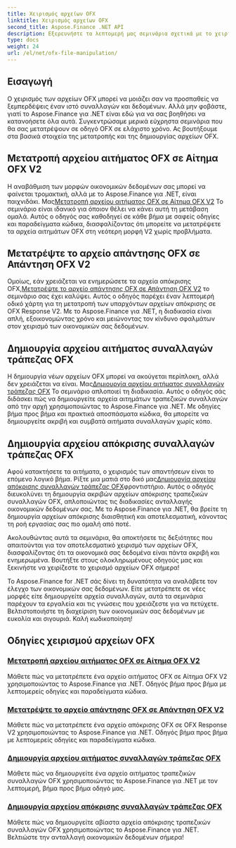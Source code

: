 ```yaml
---
title: Χειρισμός αρχείων OFX
linktitle: Χειρισμός αρχείων OFX
second_title: Aspose.Finance .NET API
description: Εξερευνήστε τα λεπτομερή μας σεμινάρια σχετικά με το χειρισμό αρχείων OFX χρησιμοποιώντας το Aspose.Finance για .NET. Μάθετε να μετατρέπετε και να δημιουργείτε αρχεία OFX με οδηγούς βήμα προς βήμα.
type: docs
weight: 24
url: /el/net/ofx-file-manipulation/
---
```

## Εισαγωγή
Ο χειρισμός των αρχείων OFX μπορεί να μοιάζει σαν να προσπαθείς να ξεμπερδέψεις έναν ιστό συναλλαγών και δεδομένων. Αλλά μην φοβάστε, γιατί το Aspose.Finance για .NET είναι εδώ για να σας βοηθήσει να κατανοήσετε όλα αυτά. Συγκεντρώσαμε μερικά εύχρηστα σεμινάρια που θα σας μετατρέψουν σε οδηγό OFX σε ελάχιστο χρόνο. Ας βουτήξουμε στα βασικά στοιχεία της μετατροπής και της δημιουργίας αρχείων OFX.

## Μετατροπή αρχείου αιτήματος OFX σε Αίτημα OFX V2

 Η αναβάθμιση των μορφών οικονομικών δεδομένων σας μπορεί να φαίνεται τρομακτική, αλλά με το Aspose.Finance για .NET, είναι παιχνιδάκι. Μας[Μετατροπή αρχείου αιτήματος OFX σε Αίτημα OFX V2](./convert-ofx-request-file-to-ofx-request-v2/) Το σεμινάριο είναι ιδανικό για όποιον θέλει να κάνει αυτή τη μετάβαση ομαλά. Αυτός ο οδηγός σας καθοδηγεί σε κάθε βήμα με σαφείς οδηγίες και παραδείγματα κώδικα, διασφαλίζοντας ότι μπορείτε να μετατρέψετε τα αρχεία αιτημάτων OFX στη νεότερη μορφή V2 χωρίς προβλήματα.

## Μετατρέψτε το αρχείο απάντησης OFX σε Απάντηση OFX V2

Ομοίως, εάν χρειάζεται να ενημερώσετε τα αρχεία απόκρισης OFX,[Μετατρέψτε το αρχείο απάντησης OFX σε Απάντηση OFX V2](./convert-ofx-response-file-to-ofx-response-v2/) το σεμινάριο σας έχει καλύψει. Αυτός ο οδηγός παρέχει έναν λεπτομερή οδικό χάρτη για τη μετατροπή των υπαρχόντων αρχείων απόκρισης σε OFX Response V2. Με το Aspose.Finance για .NET, η διαδικασία είναι απλή, εξοικονομώντας χρόνο και μειώνοντας τον κίνδυνο σφαλμάτων στον χειρισμό των οικονομικών σας δεδομένων.

## Δημιουργία αρχείου αιτήματος συναλλαγών τράπεζας OFX

 Η δημιουργία νέων αρχείων OFX μπορεί να ακούγεται περίπλοκη, αλλά δεν χρειάζεται να είναι. Μας[Δημιουργία αρχείου αιτήματος συναλλαγών τράπεζας OFX](./create-ofx-bank-transaction-request-file/) Το σεμινάριο απλοποιεί τη διαδικασία. Αυτός ο οδηγός σάς διδάσκει πώς να δημιουργείτε αρχεία αιτημάτων τραπεζικών συναλλαγών από την αρχή χρησιμοποιώντας το Aspose.Finance για .NET. Με οδηγίες βήμα προς βήμα και πρακτικά αποσπάσματα κώδικα, θα μπορείτε να δημιουργείτε ακριβή και συμβατά αιτήματα συναλλαγών χωρίς κόπο.

## Δημιουργία αρχείου απόκρισης συναλλαγών τράπεζας OFX

 Αφού κατακτήσετε τα αιτήματα, ο χειρισμός των απαντήσεων είναι το επόμενο λογικό βήμα. Ρίξτε μια ματιά στο δικό μας[Δημιουργία αρχείου απόκρισης συναλλαγών τράπεζας OFX](./create-ofx-bank-transaction-response-file/)φροντιστήριο. Αυτός ο οδηγός διευκολύνει τη δημιουργία ακριβών αρχείων απόκρισης τραπεζικών συναλλαγών OFX, απλοποιώντας τις διαδικασίες ανταλλαγής οικονομικών δεδομένων σας. Με το Aspose.Finance για .NET, θα βρείτε τη δημιουργία αρχείων απόκρισης διαισθητική και αποτελεσματική, κάνοντας τη ροή εργασίας σας πιο ομαλή από ποτέ.

Ακολουθώντας αυτά τα σεμινάρια, θα αποκτήσετε τις δεξιότητες που απαιτούνται για τον αποτελεσματικό χειρισμό των αρχείων OFX, διασφαλίζοντας ότι τα οικονομικά σας δεδομένα είναι πάντα ακριβή και ενημερωμένα. Βουτήξτε στους ολοκληρωμένους οδηγούς μας και ξεκινήστε να χειρίζεστε το χειρισμό αρχείων OFX σήμερα!

Το Aspose.Finance for .NET σάς δίνει τη δυνατότητα να αναλάβετε τον έλεγχο των οικονομικών σας δεδομένων. Είτε μετατρέπετε σε νέες μορφές είτε δημιουργείτε αρχεία συναλλαγών, αυτά τα σεμινάρια παρέχουν τα εργαλεία και τις γνώσεις που χρειάζεστε για να πετύχετε. Βελτιστοποιήστε τη διαχείριση των οικονομικών σας δεδομένων με ευκολία και σιγουριά. Καλή κωδικοποίηση!
## Οδηγίες χειρισμού αρχείων OFX
### [Μετατροπή αρχείου αιτήματος OFX σε Αίτημα OFX V2](./convert-ofx-request-file-to-ofx-request-v2/)
Μάθετε πώς να μετατρέπετε ένα αρχείο αιτήματος OFX σε Αίτημα OFX V2 χρησιμοποιώντας το Aspose.Finance για .NET. Οδηγός βήμα προς βήμα με λεπτομερείς οδηγίες και παραδείγματα κώδικα.
### [Μετατρέψτε το αρχείο απάντησης OFX σε Απάντηση OFX V2](./convert-ofx-response-file-to-ofx-response-v2/)
Μάθετε πώς να μετατρέπετε ένα αρχείο απόκρισης OFX σε OFX Response V2 χρησιμοποιώντας το Aspose.Finance για .NET. Οδηγός βήμα προς βήμα με λεπτομερείς οδηγίες και παραδείγματα κώδικα.
### [Δημιουργία αρχείου αιτήματος συναλλαγών τράπεζας OFX](./create-ofx-bank-transaction-request-file/)
Μάθετε πώς να δημιουργείτε ένα αρχείο αιτήματος τραπεζικών συναλλαγών OFX χρησιμοποιώντας το Aspose.Finance για .NET με τον λεπτομερή, βήμα προς βήμα οδηγό μας. 
### [Δημιουργία αρχείου απόκρισης συναλλαγών τράπεζας OFX](./create-ofx-bank-transaction-response-file/)
Μάθετε πώς να δημιουργείτε αβίαστα αρχεία απόκρισης τραπεζικών συναλλαγών OFX χρησιμοποιώντας το Aspose.Finance για .NET. Βελτιώστε την ανταλλαγή οικονομικών δεδομένων σήμερα!